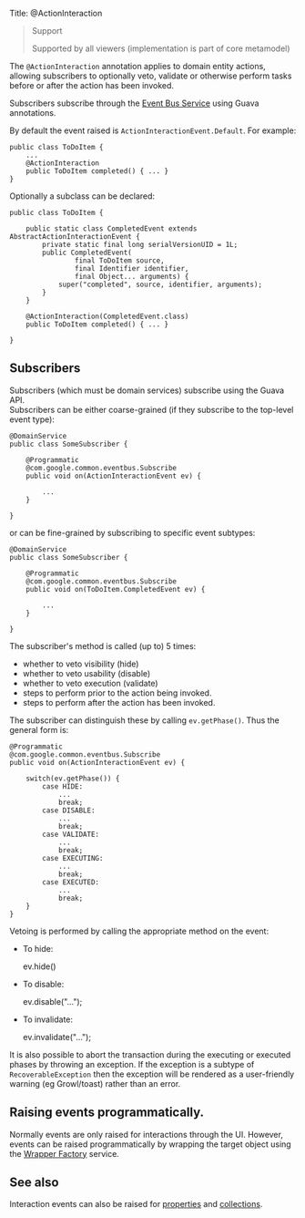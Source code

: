Title: @ActionInteraction

> Support
>
> Supported by all viewers (implementation is part of core metamodel)

The `@ActionInteraction` annotation applies to domain entity actions, allowing
subscribers to optionally veto, validate or otherwise perform tasks before 
or after the action has been invoked.

Subscribers subscribe through the [Event Bus Service](../services/event-bus-service.html) using Guava annotations.

By default the event raised is `ActionInteractionEvent.Default`.  For example:

    public class ToDoItem {
        ...     
        @ActionInteraction
        public ToDoItem completed() { ... }
    }

Optionally a subclass can be declared:

    public class ToDoItem {
    
        public static class CompletedEvent extends AbstractActionInteractionEvent {
            private static final long serialVersionUID = 1L;
            public CompletedEvent(
                    final ToDoItem source, 
                    final Identifier identifier, 
                    final Object... arguments) {
                super("completed", source, identifier, arguments);
            }
        }
        
        @ActionInteraction(CompletedEvent.class)
        public ToDoItem completed() { ... }
        
    }


## Subscribers

Subscribers (which must be domain services) subscribe using the Guava API.  
Subscribers can be either coarse-grained (if they subscribe to the top-level event type):

    @DomainService
    public class SomeSubscriber {

        @Programmatic
        @com.google.common.eventbus.Subscribe
        public void on(ActionInteractionEvent ev) {
        
            ...
        }
        
    }
    
or can be fine-grained by subscribing to specific event subtypes:

    @DomainService
    public class SomeSubscriber {

        @Programmatic
        @com.google.common.eventbus.Subscribe
        public void on(ToDoItem.CompletedEvent ev) {
        
            ...
        }
        
    }

The subscriber's method is called (up to) 5 times:

* whether to veto visibility (hide)
* whether to veto usability (disable)
* whether to veto execution (validate)
* steps to perform prior to the action being invoked.
* steps to perform after the action has been invoked.

The subscriber can distinguish these by calling `ev.getPhase()`.  Thus the general form is:

    @Programmatic
    @com.google.common.eventbus.Subscribe
    public void on(ActionInteractionEvent ev) {
        
        switch(ev.getPhase()) {
            case HIDE:
                ...
                break;
            case DISABLE:
                ...
                break;
            case VALIDATE:
                ...
                break;
            case EXECUTING:
                ...
                break;
            case EXECUTED:
                ...
                break;
        }
    }

Vetoing is performed by calling the appropriate method on the event:

* To hide:

    ev.hide()
    
* To disable:

    ev.disable("...");

* To invalidate:

    ev.invalidate("...");

It is also possible to abort the transaction during the executing or executed
phases by throwing an exception.  If the exception is a subtype of `RecoverableException` 
then the exception will be rendered as a user-friendly warning (eg Growl/toast)
rather than an error.

    
## Raising events programmatically.

Normally events are only raised for interactions through the UI.  However, events can be raised programmatically by
wrapping the target object using the [Wrapper Factory](../services/wrapper-factory.html) service.


## See also

Interaction events can also be raised for [properties](./PropertyInteraction.html) and [collections](./CollectionInteraction.html).


